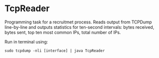 # TcpReader

Programming task for a recruitmet process. Reads output from TCPDump line-by-line and outputs statistics for ten-second intervals: 
bytes received, bytes sent, top ten most common IPs, total number of IPs.

Run in terminal using:

```
sudo tcpdump -nli [interface] | java TcpReader
```
